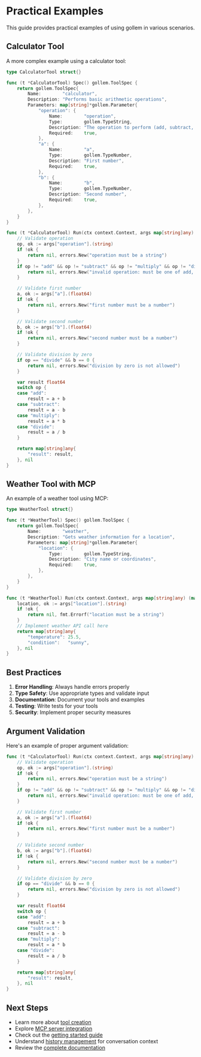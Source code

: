 # Practical Examples

This guide provides practical examples of using gollem in various scenarios.

## Calculator Tool

A more complex example using a calculator tool:

```go
type CalculatorTool struct{}

func (t *CalculatorTool) Spec() gollem.ToolSpec {
    return gollem.ToolSpec{
        Name:        "calculator",
        Description: "Performs basic arithmetic operations",
        Parameters: map[string]*gollem.Parameter{
            "operation": {
                Name:        "operation",
                Type:        gollem.TypeString,
                Description: "The operation to perform (add, subtract, multiply, divide)",
                Required:    true,
            },
            "a": {
                Name:        "a",
                Type:        gollem.TypeNumber,
                Description: "First number",
                Required:    true,
            },
            "b": {
                Name:        "b",
                Type:        gollem.TypeNumber,
                Description: "Second number",
                Required:    true,
            },
        },
    }
}

func (t *CalculatorTool) Run(ctx context.Context, args map[string]any) (map[string]any, error) {
    // Validate operation
    op, ok := args["operation"].(string)
    if !ok {
        return nil, errors.New("operation must be a string")
    }
    if op != "add" && op != "subtract" && op != "multiply" && op != "divide" {
        return nil, errors.New("invalid operation: must be one of add, subtract, multiply, divide")
    }

    // Validate first number
    a, ok := args["a"].(float64)
    if !ok {
        return nil, errors.New("first number must be a number")
    }

    // Validate second number
    b, ok := args["b"].(float64)
    if !ok {
        return nil, errors.New("second number must be a number")
    }

    // Validate division by zero
    if op == "divide" && b == 0 {
        return nil, errors.New("division by zero is not allowed")
    }

    var result float64
    switch op {
    case "add":
        result = a + b
    case "subtract":
        result = a - b
    case "multiply":
        result = a * b
    case "divide":
        result = a / b
    }

    return map[string]any{
        "result": result,
    }, nil
}
```

## Weather Tool with MCP

An example of a weather tool using MCP:

```go
type WeatherTool struct{}

func (t *WeatherTool) Spec() gollem.ToolSpec {
    return gollem.ToolSpec{
        Name:        "weather",
        Description: "Gets weather information for a location",
        Parameters: map[string]*gollem.Parameter{
            "location": {
                Type:        gollem.TypeString,
                Description: "City name or coordinates",
                Required:    true,
            },
        },
    }
}

func (t *WeatherTool) Run(ctx context.Context, args map[string]any) (map[string]any, error) {
    location, ok := args["location"].(string)
    if !ok {
        return nil, fmt.Errorf("location must be a string")
    }
    // Implement weather API call here
    return map[string]any{
        "temperature": 25.5,
        "condition":   "sunny",
    }, nil
}
```

## Best Practices

1. **Error Handling**: Always handle errors properly
2. **Type Safety**: Use appropriate types and validate input
3. **Documentation**: Document your tools and examples
4. **Testing**: Write tests for your tools
5. **Security**: Implement proper security measures

## Argument Validation

Here's an example of proper argument validation:

```go
func (t *CalculatorTool) Run(ctx context.Context, args map[string]any) (map[string]any, error) {
    // Validate operation
    op, ok := args["operation"].(string)
    if !ok {
        return nil, errors.New("operation must be a string")
    }
    if op != "add" && op != "subtract" && op != "multiply" && op != "divide" {
        return nil, errors.New("invalid operation: must be one of add, subtract, multiply, divide")
    }

    // Validate first number
    a, ok := args["a"].(float64)
    if !ok {
        return nil, errors.New("first number must be a number")
    }

    // Validate second number
    b, ok := args["b"].(float64)
    if !ok {
        return nil, errors.New("second number must be a number")
    }

    // Validate division by zero
    if op == "divide" && b == 0 {
        return nil, errors.New("division by zero is not allowed")
    }

    var result float64
    switch op {
    case "add":
        result = a + b
    case "subtract":
        result = a - b
    case "multiply":
        result = a * b
    case "divide":
        result = a / b
    }

    return map[string]any{
        "result": result,
    }, nil
}
```

## Next Steps

- Learn more about [tool creation](tools.md)
- Explore [MCP server integration](mcp.md)
- Check out the [getting started guide](getting-started.md)
- Understand [history management](history.md) for conversation context
- Review the [complete documentation](README.md)
